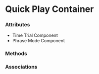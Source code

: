 # Quick Play Container

### Attributes

- Time Trial Component
- Phrase Mode Component

### Methods

### Associations
